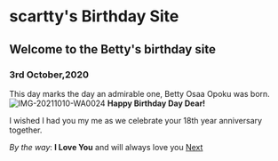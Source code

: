# scartty's Birthday Site
## Welcome to the Betty's birthday site
### 3rd October,2020
This day marks the day an admirable one, Betty Osaa Opoku was born.
![IMG-20211010-WA0024](https://user-images.githubusercontent.com/64209782/193428720-fde56fb5-b704-403f-b949-aa46c52d4fcd.jpg)
**Happy Birthday Day Dear!**

I wished I had you my me as we celebrate your 18th year anniversary together.

_By the way_: **I Love You** and will always love you
[Next]()

